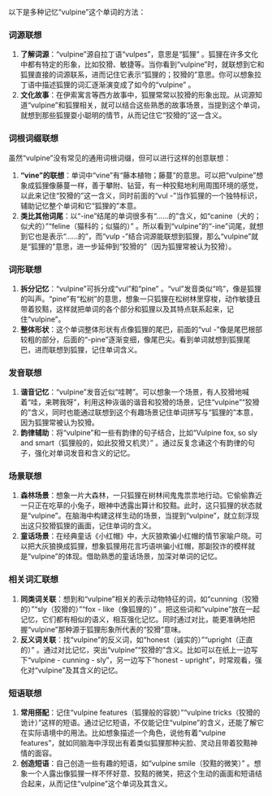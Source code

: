 以下是多种记忆“vulpine”这个单词的方法：

### 词源联想
1. **了解词源**：“vulpine”源自拉丁语“vulpes”，意思是“狐狸” 。狐狸在许多文化中都有特定的形象，比如狡猾、敏捷等。当你看到“vulpine”时，就联想到它和狐狸直接的词源联系，进而记住它表示“狐狸的；狡猾的”意思。你可以想象拉丁语中描述狐狸的词汇逐渐演变成了如今的“vulpine” 。
2. **文化故事**：在伊索寓言等西方故事中，狐狸常常以狡猾的形象出现。从词源知道“vulpine”和狐狸相关，就可以结合这些熟悉的故事场景，当提到这个单词，就想到那些狐狸耍小聪明的情节，从而记住它“狡猾的”这一含义。

### 词根词缀联想
虽然“vulpine”没有常见的通用词根词缀，但可以进行这样的创意联想：
1. **“vine”的联想**：单词中“vine”有“藤本植物；藤蔓”的意思。可以把“vulpine”想象成狐狸像藤蔓一样，善于攀附、钻营，有一种狡黠地利用周围环境的感觉，以此来记住“狡猾的”这一含义，同时前面的“vul -”当作狐狸的一个独特标识，辅助记忆整个单词和它“狐狸的”本意。
2. **类比其他词尾**：以“-ine”结尾的单词很多有“……的”含义，如“canine（犬的；似犬的）”“feline（猫科的；似猫的）” 。所以看到“vulpine”的“-ine”词尾，就想到它也是表示“……的”，而“vulp -”结合词源能联想到狐狸，那么“vulpine”就是“狐狸的”意思，进一步延伸到“狡猾的”（因为狐狸常被认为狡猾）。

### 词形联想
1. **拆分记忆**：“vulpine”可拆分成“vul”和“pine” 。“vul”发音类似“呜”，像是狐狸的叫声。“pine”有“松树”的意思，想象一只狐狸在松树林里穿梭，动作敏捷且带着狡黠，这样就把单词的各个部分和狐狸以及其特点联系起来，记住“vulpine”。
2. **整体形状**：这个单词整体形状有点像狐狸的尾巴，前面的“vul -”像是尾巴根部较粗的部分，后面的“-pine”逐渐变细，像尾巴尖。看到单词就想到狐狸尾巴，进而联想到狐狸，记住单词含义。

### 发音联想
1. **谐音记忆**：“vulpine”发音近似“哇聘”。可以想象一个场景，有人狡猾地喊着“哇，来聘我呀”，利用这种诙谐的谐音和狡猾的场景，记住“vulpine”“狡猾的”含义，同时也能通过联想到这个有趣场景记住单词拼写与“狐狸的”本意，因为狐狸常被认为狡猾。
2. **韵律辅助**：将“vulpine”和一些有韵律的句子结合，比如“Vulpine fox, so sly and smart（狐狸般的，如此狡猾又机灵）” 。通过反复念诵这个有韵律的句子，强化对单词发音和含义的记忆。

### 场景联想
1. **森林场景**：想象一片大森林，一只狐狸在树林间鬼鬼祟祟地行动。它偷偷靠近一只正在吃草的小兔子，眼神中透露出算计和狡黠。此时，这只狐狸的状态就是“vulpine”。在脑海中构建这样生动的场景，当提到“vulpine”，就立刻浮现出这只狡猾狐狸的画面，记住单词的含义。
2. **童话场景**：在经典童话《小红帽》中，大灰狼欺骗小红帽的情节家喻户晓。可以把大灰狼换成狐狸，想象狐狸用花言巧语哄骗小红帽，那副狡诈的模样就是“vulpine”的体现。借助熟悉的童话场景，加深对单词的记忆。

### 相关词汇联想
1. **同类词关联**：想到和“vulpine”相关的表示动物特征的词，如“cunning（狡猾的）”“sly（狡猾的）”“fox - like（像狐狸的）” 。把这些词和“vulpine”放在一起记忆，它们都有相似的语义，相互强化记忆。同时通过对比，能更准确地把握“vulpine”那种源于狐狸形象所代表的“狡猾”意味。
2. **反义词关联**：找“vulpine”的反义词，如“honest（诚实的）”“upright（正直的）” 。通过对比记忆，突出“vulpine”“狡猾的”含义。比如可以在纸上一边写下“vulpine - cunning - sly”，另一边写下“honest - upright”，时常观看，强化对“vulpine”及其含义的记忆。

### 短语联想
1. **常用搭配**：记住“vulpine features（狐狸般的容貌）”“vulpine tricks（狡猾的诡计）”这样的短语。通过记忆短语，不仅能记住“vulpine”的含义，还能了解它在实际语境中的用法。比如想象描述一个角色，说他有着“vulpine features”，就如同脑海中浮现出有着类似狐狸那种尖脸、灵动且带着狡黠神情的面容。
2. **创造短语**：自己创造一些有趣的短语，如“vulpine smile（狡黠的微笑）” 。想象一个人露出像狐狸一样不怀好意、狡黠的微笑，把这个生动的画面和短语结合起来，从而记住“vulpine”这个单词及其含义。 